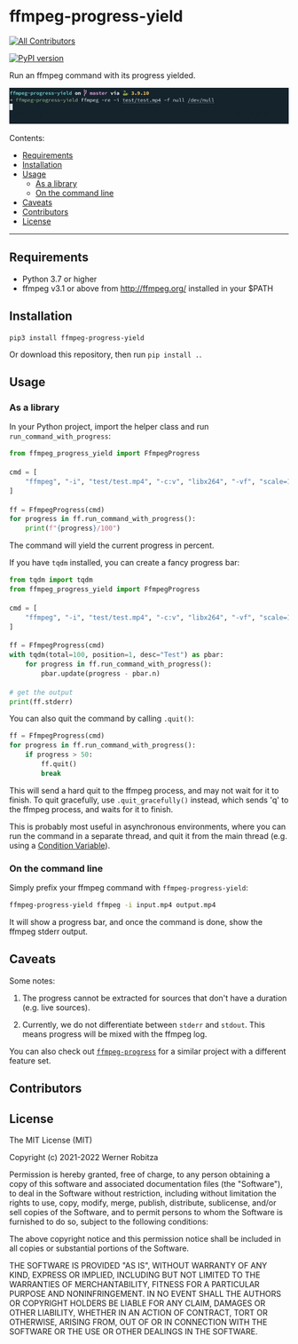 # ffmpeg-progress-yield
<!-- ALL-CONTRIBUTORS-BADGE:START - Do not remove or modify this section -->
[![All Contributors](https://img.shields.io/badge/all_contributors-0-orange.svg?style=flat-square)](#contributors-)
<!-- ALL-CONTRIBUTORS-BADGE:END -->

[![PyPI version](https://img.shields.io/pypi/v/ffmpeg-progress-yield.svg)](https://pypi.org/project/ffmpeg-progress-yield)

Run an ffmpeg command with its progress yielded.

![](ffmpeg-progress-yield.gif)

Contents:

- [Requirements](#requirements)
- [Installation](#installation)
- [Usage](#usage)
  - [As a library](#as-a-library)
  - [On the command line](#on-the-command-line)
- [Caveats](#caveats)
- [Contributors](#contributors)
- [License](#license)

-------------

## Requirements

-   Python 3.7 or higher
-   ffmpeg v3.1 or above from <http://ffmpeg.org/> installed in your \$PATH

## Installation

    pip3 install ffmpeg-progress-yield

Or download this repository, then run `pip install .`.

## Usage

### As a library

In your Python project, import the helper class and run `run_command_with_progress`:

```python
from ffmpeg_progress_yield import FfmpegProgress

cmd = [
    "ffmpeg", "-i", "test/test.mp4", "-c:v", "libx264", "-vf", "scale=1920x1080", "-preset", "fast", "-f", "null", "/dev/null",
]

ff = FfmpegProgress(cmd)
for progress in ff.run_command_with_progress():
    print(f"{progress}/100")
```

The command will yield the current progress in percent.

If you have `tqdm` installed, you can create a fancy progress bar:

```python
from tqdm import tqdm
from ffmpeg_progress_yield import FfmpegProgress

cmd = [
    "ffmpeg", "-i", "test/test.mp4", "-c:v", "libx264", "-vf", "scale=1920x1080", "-preset", "fast", "-f", "null", "/dev/null",
]

ff = FfmpegProgress(cmd)
with tqdm(total=100, position=1, desc="Test") as pbar:
    for progress in ff.run_command_with_progress():
        pbar.update(progress - pbar.n)

# get the output
print(ff.stderr)
```

You can also quit the command by calling `.quit()`:

```python
ff = FfmpegProgress(cmd)
for progress in ff.run_command_with_progress():
    if progress > 50:
        ff.quit()
        break
```

This will send a hard quit to the ffmpeg process, and may not wait for it to finish. To quit gracefully, use `.quit_gracefully()` instead, which sends 'q' to the ffmpeg process, and waits for it to finish.

This is probably most useful in asynchronous environments, where you can run the command in a separate thread, and quit it from the main thread (e.g. using a [Condition Variable](https://docs.python.org/3/library/threading.html#threading.Condition)).

### On the command line

Simply prefix your ffmpeg command with `ffmpeg-progress-yield`:

```bash
ffmpeg-progress-yield ffmpeg -i input.mp4 output.mp4
```

It will show a progress bar, and once the command is done, show the ffmpeg stderr output.

## Caveats

Some notes:

1. The progress cannot be extracted for sources that don't have a duration (e.g. live sources).

2. Currently, we do not differentiate between `stderr` and `stdout`. This means progress will be mixed with the ffmpeg log.

You can also check out [`ffmpeg-progress`](https://github.com/Tatsh/ffmpeg-progress) for a similar project with a different feature set.

## Contributors

<!-- ALL-CONTRIBUTORS-LIST:START - Do not remove or modify this section -->
<!-- prettier-ignore-start -->
<!-- markdownlint-disable -->
<!-- markdownlint-restore -->
<!-- prettier-ignore-end -->
<!-- ALL-CONTRIBUTORS-LIST:END -->

## License

The MIT License (MIT)

Copyright (c) 2021-2022 Werner Robitza

Permission is hereby granted, free of charge, to any person obtaining a copy
of this software and associated documentation files (the "Software"), to deal
in the Software without restriction, including without limitation the rights
to use, copy, modify, merge, publish, distribute, sublicense, and/or sell
copies of the Software, and to permit persons to whom the Software is
furnished to do so, subject to the following conditions:

The above copyright notice and this permission notice shall be included in all
copies or substantial portions of the Software.

THE SOFTWARE IS PROVIDED "AS IS", WITHOUT WARRANTY OF ANY KIND, EXPRESS OR
IMPLIED, INCLUDING BUT NOT LIMITED TO THE WARRANTIES OF MERCHANTABILITY,
FITNESS FOR A PARTICULAR PURPOSE AND NONINFRINGEMENT. IN NO EVENT SHALL THE
AUTHORS OR COPYRIGHT HOLDERS BE LIABLE FOR ANY CLAIM, DAMAGES OR OTHER
LIABILITY, WHETHER IN AN ACTION OF CONTRACT, TORT OR OTHERWISE, ARISING FROM,
OUT OF OR IN CONNECTION WITH THE SOFTWARE OR THE USE OR OTHER DEALINGS IN THE
SOFTWARE.
